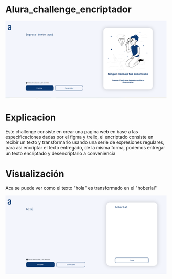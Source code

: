 # Alura_challenge_encriptador

![alt text](image.png)


# Explicacion

Este challenge consiste en crear una pagina web en base a las especificaciones dadas por el figma y trello,
el encriptado consiste en recibir un texto y transformarlo usando una serie de expresiones regulares, para asi encriptar el texto entregado, de la misma forma, podemos entregar un texto encriptado y desencriptarlo a conveniencia

# Visualización

Aca se puede ver como el texto "hola" es transformado en el "hoberlai"

![alt text](image-1.png)